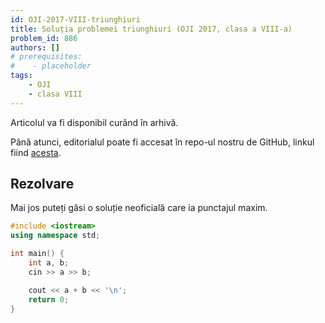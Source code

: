 ```yaml
---
id: OJI-2017-VIII-triunghiuri
title: Soluția problemei triunghiuri (OJI 2017, clasa a VIII-a)
problem_id: 886
authors: []
# prerequisites:
#    - placeholder
tags:
    - OJI
    - clasa VIII
---
```


Articolul va fi disponibil curând în arhivă.

Până atunci, editorialul poate fi accesat în repo-ul nostru de GitHub, linkul fiind [acesta](https://github.com/roalgo-discord/Romanian-Olympiad-Solutions/blob/main/OJI%20(regional%20olympiad)/2017/08/triunghiuri.pdf).

## Rezolvare

Mai jos puteți găsi o soluție neoficială care ia punctajul maxim.

```cpp
#include <iostream>
using namespace std;

int main() {
    int a, b;
    cin >> a >> b;

    cout << a + b << '\n';
    return 0;
}
```
